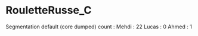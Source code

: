 # RouletteRusse_C

Segmentation default (core dumped) count : 
    Mehdi : 22
    Lucas : 0
    Ahmed : 1
